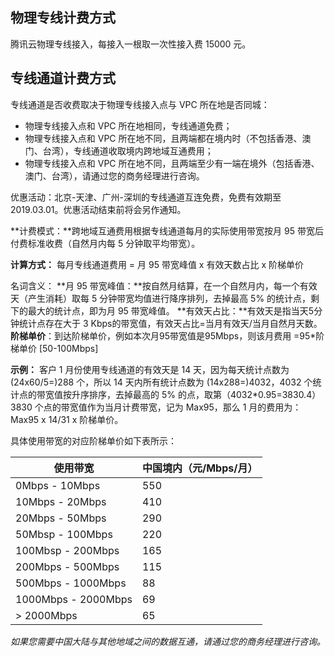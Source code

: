 ## 物理专线计费方式
腾讯云物理专线接入，每接入一根取一次性接入费 15000 元。

## 专线通道计费方式
专线通道是否收费取决于物理专线接入点与 VPC 所在地是否同城：

- 物理专线接入点和 VPC 所在地相同，专线通道免费；
- 物理专线接入点和 VPC 所在地不同，且两端都在境内时（不包括香港、澳门、台湾），专线通道收取境内跨地域互通费用；
- 物理专线接入点和 VPC 所在地不同，且两端至少有一端在境外（包括香港、澳门、台湾），请通过您的商务经理进行咨询。

优惠活动：北京-天津、广州-深圳的专线通道互连免费，免费有效期至 2019.03.01。优惠活动结束前将会另作通知。

**计费模式：**跨地域互通费用根据专线通道每月的实际使用带宽按月 95 带宽后付费标准收费（自然月内每 5 分钟取平均带宽）。

**计算方式：**
每月专线通道费用 = 月 95 带宽峰值 x 有效天数占比 x 阶梯单价 

名词含义：
**月 95 带宽峰值：**按自然月结算，在一个自然月内，每一个有效天（产生消耗）取每 5 分钟带宽均值进行降序排列，去掉最高 5% 的统计点，剩下的最大的统计点，即为月 95 带宽峰值。
**有效天占比：**有效天是指当天5分钟统计点存在大于 3 Kbps的带宽值，有效天占比=当月有效天/当月自然月天数。
**阶梯单价**：到达阶梯单价，例如本次月95带宽值是95Mbps，则该月费用 =95*阶梯单价 [50-100Mbps]

**示例：**
客户 1 月份使用专线通道的有效天是 14 天，因为每天统计点数为 (24x60/5=)288 个，所以 14 天内所有统计点数为 (14x288=)4032，4032 个统计点的带宽值按升序排序，去掉最高的 5% 的点，取第（4032*0.95=3830.4）3830 个点的带宽值作为当月计费带宽，记为 Max95，那么 1 月的费用为：Max95 x 14/31 x 阶梯单价。

具体使用带宽的对应阶梯单价如下表所示：

| 使用带宽               | 中国境内（元/Mbps/月） | 
| ------------------ | ------------ | 
| 0Mbps - 10Mbps     | 550           |
| 10Mbps - 20Mbps     | 410           |
| 20Mbps - 50Mbps   | 290           | 
| 50Mbsp - 100Mbps  | 220            | 
| 100Mbsp - 200Mbps  | 165            |
| 200Mbps - 500Mbps | 115            |
| 500Mbps - 1000Mbps | 88            | 
| 1000Mbps - 2000Mbps | 69            | 
| > 2000Mbps         | 65            | 
*如果您需要中国大陆与其他地域之间的数据互通，请通过您的商务经理进行咨询。*
